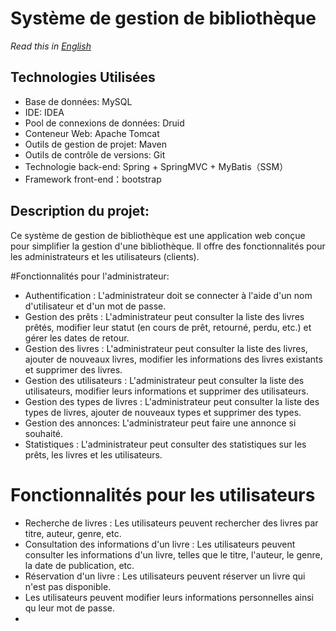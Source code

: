 # Système de gestion de bibliothèque
*Read this in [English](README_en.md)*
## Technologies Utilisées
- Base de données: MySQL
- IDE: IDEA
- Pool de connexions de données: Druid
- Conteneur Web: Apache Tomcat
- Outils de gestion de projet: Maven
- Outils de contrôle de versions: Git
- Technologie back-end: Spring + SpringMVC + MyBatis（SSM）
- Framework front-end：bootstrap

## Description du projet:
Ce système de gestion de bibliothèque est une application web conçue pour simplifier la gestion d'une bibliothèque. Il offre des fonctionnalités pour les administrateurs et les utilisateurs (clients).

#Fonctionnalités pour l'administrateur:

- Authentification : L'administrateur doit se connecter à l'aide d'un nom d'utilisateur et d'un mot de passe.
- Gestion des prêts : L'administrateur peut consulter la liste des livres prêtés, modifier leur statut (en cours de prêt, retourné, perdu, etc.) et gérer les dates de retour.
- Gestion des livres : L'administrateur peut consulter la liste des livres, ajouter de nouveaux livres, modifier les informations des livres existants et supprimer des livres.
- Gestion des utilisateurs : L'administrateur peut consulter la liste des utilisateurs, modifier leurs informations et supprimer des utilisateurs.
- Gestion des types de livres : L'administrateur peut consulter la liste des types de livres, ajouter de nouveaux types et supprimer des types.
- Gestion des annonces: L'administrateur peut faire une annonce si souhaité.
- Statistiques : L'administrateur peut consulter des statistiques sur les prêts, les livres et les utilisateurs.

# Fonctionnalités pour les utilisateurs

- Recherche de livres : Les utilisateurs peuvent rechercher des livres par titre, auteur, genre, etc.
- Consultation des informations d'un livre : Les utilisateurs peuvent consulter les informations d'un livre, telles que le titre, l'auteur, le genre, la date de publication, etc.
- Réservation d'un livre : Les utilisateurs peuvent réserver un livre qui n'est pas disponible.
- Les utilisateurs peuvent modifier leurs informations personnelles ainsi qu leur mot de passe.
- 


